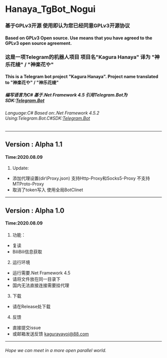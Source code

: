# Hanaya_TgBot_Nogui
### 基于GPLv3开源 使用即认为您已经同意GPLv3开源协议
#### Based on GPLv3 Open source. Use means that you have agreed to the GPLv3 open source agreement.
### 这是一项Telegram的机器人项目 项目名"Kagura Hanaya" 译为 "神乐花绫" / "神楽花や"
#### This is a Telegram bot project "Kagura Hanaya". Project name translated to "神楽花や" / "神乐花绫"
##### 编写语言为C# 基于.Net Framework 4.5 引用Telegram.Bot为SDK:[Telegram.Bot](https://github.com/TelegramBots/Telegram.Bot)
###### Language:C# Based on:.Net Framework 4.5.2 Using:Telegram.Bot.C#SDK:[Telegram.Bot](https://github.com/TelegramBots/Telegram.Bot)
***
## Version : Alpha 1.1
#### Time:2020.08.09
1. Update:
 - 添加代理设置(dir\Proxy.json) 支持Http-Proxy和Socks5-Proxy 不支持MTProto-Proxy
 - 取消了token写入 使用全局BotClinet
***
## Version : Alpha 1.0
#### Time:2020.08.09
1. 功能：
 - 复读
 - BiliBili信息获取
2. 运行环境
 - 运行需要.Net Framework 4.5
 - 请将文件放在同一目录下
 - 国内无法直接连接需要挂代理
3. 下载
 - 请在Release处下载
4. 反馈
 - 直接提交issue
 - 或邮箱发送反馈 kagurayayoi@88.com
***
###### Hope we can meet in a more open parallel world.
